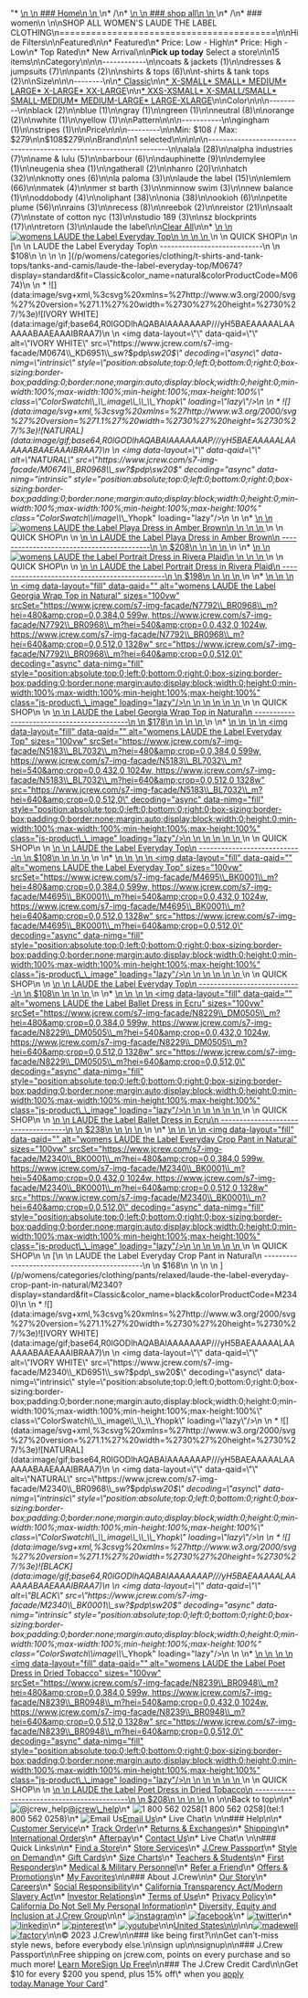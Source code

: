 "*   [\n    \n    ### Home\n    \n    ](/)\n*   /\n*   [\n    \n    ### shop all\n    \n    ](/all)\n*   /\n*   ### women\n    \n\nSHOP ALL WOMEN'S LAUDE THE LABEL CLOTHING\n=========================================\n\nHide Filters\n\nFeatured\n\n*   Featured\n*   Price: Low - High\n*   Price: High - Low\n*   Top Rated\n*   New Arrival\n\n**Pick up today** Select a store\n\n15 items\n\nCategory\n\n\n------------\n\n[](/all/womens/categories/clothing?sub-categories=womens-shopall-coatsAndJackets&brand=LAUDE%20THE%20LABEL&crawl=no)coats & jackets (1)\n\n[](/all/womens/categories/clothing?sub-categories=womens-shopall-dresses-and-jumpsuits&brand=LAUDE%20THE%20LABEL&crawl=no)dresses & jumpsuits (7)\n\n[](/all/womens/categories/clothing?sub-categories=womens-shopall-pants&brand=LAUDE%20THE%20LABEL&crawl=no)pants (2)\n\n[](/all/womens/categories/clothing?sub-categories=womens-shopall-shirtsAndTops&brand=LAUDE%20THE%20LABEL&crawl=no)shirts & tops (6)\n\n[](/all/womens/categories/clothing?sub-categories=womens-shopall-t-shirtsAndTanktops&brand=LAUDE%20THE%20LABEL&crawl=no)t-shirts & tank tops (2)\n\nSize\n\n\n--------\n\n[*   Classic](/all/womens/categories/clothing?brand=LAUDE%20THE%20LABEL&crawl=no&fit=Classic)\n\n[*   X-SMALL](/all/womens/categories/clothing?brand=LAUDE%20THE%20LABEL&crawl=no&size=X-SMALL)[*   SMALL](/all/womens/categories/clothing?brand=LAUDE%20THE%20LABEL&crawl=no&size=SMALL)[*   MEDIUM](/all/womens/categories/clothing?brand=LAUDE%20THE%20LABEL&crawl=no&size=MEDIUM)[*   LARGE](/all/womens/categories/clothing?brand=LAUDE%20THE%20LABEL&crawl=no&size=LARGE)[*   X-LARGE](/all/womens/categories/clothing?brand=LAUDE%20THE%20LABEL&crawl=no&size=X-LARGE)[*   XX-LARGE](/all/womens/categories/clothing?brand=LAUDE%20THE%20LABEL&crawl=no&size=XX-LARGE)\n\n[*   XXS-XSMALL](/all/womens/categories/clothing?brand=LAUDE%20THE%20LABEL&crawl=no&size=XXS-XSMALL)[*   X-SMALL/SMALL](/all/womens/categories/clothing?brand=LAUDE%20THE%20LABEL&crawl=no&size=X-SMALL%2FSMALL)[*   SMALL-MEDIUM](/all/womens/categories/clothing?brand=LAUDE%20THE%20LABEL&crawl=no&size=SMALL-MEDIUM)[*   MEDIUM-LARGE](/all/womens/categories/clothing?brand=LAUDE%20THE%20LABEL&crawl=no&size=MEDIUM-LARGE)[*   LARGE-XLARGE](/all/womens/categories/clothing?brand=LAUDE%20THE%20LABEL&crawl=no&size=LARGE-XLARGE)\n\nColor\n\n\n---------\n\n[](/all/womens/categories/clothing?brand=LAUDE%20THE%20LABEL&crawl=no&l_color=root-black)black (2)\n\n[](/all/womens/categories/clothing?brand=LAUDE%20THE%20LABEL&crawl=no&l_color=root-blue)blue (1)\n\n[](/all/womens/categories/clothing?brand=LAUDE%20THE%20LABEL&crawl=no&l_color=root-gray)gray (1)\n\n[](/all/womens/categories/clothing?brand=LAUDE%20THE%20LABEL&crawl=no&l_color=root-green)green (1)\n\n[](/all/womens/categories/clothing?brand=LAUDE%20THE%20LABEL&crawl=no&l_color=root-neutral)neutral (8)\n\n[](/all/womens/categories/clothing?brand=LAUDE%20THE%20LABEL&crawl=no&l_color=root-orange)orange (2)\n\n[](/all/womens/categories/clothing?brand=LAUDE%20THE%20LABEL&crawl=no&l_color=root-white)white (1)\n\n[](/all/womens/categories/clothing?brand=LAUDE%20THE%20LABEL&crawl=no&l_color=root-yellow)yellow (1)\n\nPattern\n\n\n-----------\n\n[](/all/womens/categories/clothing?brand=LAUDE%20THE%20LABEL&crawl=no&l_pattern=root-gingham)gingham (1)\n\n[](/all/womens/categories/clothing?brand=LAUDE%20THE%20LABEL&crawl=no&l_pattern=root-stripes)stripes (1)\n\nPrice\n\n\n---------\n\nMin: $108 / Max: $279\n\n$108$279\n\nBrand\n\n1 selected[](/all/womens/categories/clothing?crawl=no)\n\n\n\n\n-------------------------------------------------------------------\n\n[](/all/womens/categories/clothing?brand=ALALA,LAUDE%20THE%20LABEL&crawl=no)alala (28)\n\n[](/all/womens/categories/clothing?brand=ALPHA%20INDUSTRIES,LAUDE%20THE%20LABEL&crawl=no)alpha industries (7)\n\n[](/all/womens/categories/clothing?brand=AME%20%26%20LULU,LAUDE%20THE%20LABEL&crawl=no)ame & lulu (5)\n\n[](/all/womens/categories/clothing?brand=BARBOUR,LAUDE%20THE%20LABEL&crawl=no)barbour (6)\n\n[](/all/womens/categories/clothing?brand=DAUPHINETTE,LAUDE%20THE%20LABEL&crawl=no)dauphinette (9)\n\n[](/all/womens/categories/clothing?brand=DEMYLEE,LAUDE%20THE%20LABEL&crawl=no)demylee (1)\n\n[](/all/womens/categories/clothing?brand=EUGENIA%20SHEA,LAUDE%20THE%20LABEL&crawl=no)eugenia shea (1)\n\n[](/all/womens/categories/clothing?brand=GATHERALL,LAUDE%20THE%20LABEL&crawl=no)gatherall (2)\n\n[](/all/womens/categories/clothing?brand=HANRO,LAUDE%20THE%20LABEL&crawl=no)hanro (20)\n\n[](/all/womens/categories/clothing?brand=HATCH,LAUDE%20THE%20LABEL&crawl=no)hatch (32)\n\n[](/all/womens/categories/clothing?brand=KNOTTY%20ONES,LAUDE%20THE%20LABEL&crawl=no)knotty ones (6)\n\n[](/all/womens/categories/clothing?brand=LA%20PALOMA,LAUDE%20THE%20LABEL&crawl=no)la paloma (3)\n\n[](/all/womens/categories/clothing?crawl=no)laude the label (15)\n\n[](/all/womens/categories/clothing?brand=LAUDE%20THE%20LABEL,LEMLEM&crawl=no)lemlem (66)\n\n[](/all/womens/categories/clothing?brand=LAUDE%20THE%20LABEL,MATEK&crawl=no)matek (4)\n\n[](/all/womens/categories/clothing?brand=LAUDE%20THE%20LABEL,MER%20ST%20BARTH&crawl=no)mer st barth (3)\n\n[](/all/womens/categories/clothing?brand=LAUDE%20THE%20LABEL,MINNOW%20SWIM&crawl=no)minnow swim (3)\n\n[](/all/womens/categories/clothing?brand=LAUDE%20THE%20LABEL,NEW%20BALANCE&crawl=no)new balance (1)\n\n[](/all/womens/categories/clothing?brand=LAUDE%20THE%20LABEL,ODDOBODY&crawl=no)oddobody (4)\n\n[](/all/womens/categories/clothing?brand=LAUDE%20THE%20LABEL,OLIPHANT&crawl=no)oliphant (38)\n\n[](/all/womens/categories/clothing?brand=LAUDE%20THE%20LABEL,ONIA&crawl=no)onia (38)\n\n[](/all/womens/categories/clothing?brand=LAUDE%20THE%20LABEL,OOKIOH&crawl=no)ookioh (6)\n\n[](/all/womens/categories/clothing?brand=LAUDE%20THE%20LABEL,PETITE%20PLUME&crawl=no)petite plume (56)\n\n[](/all/womens/categories/clothing?brand=LAUDE%20THE%20LABEL,RAINS&crawl=no)rains (3)\n\n[](/all/womens/categories/clothing?brand=LAUDE%20THE%20LABEL,RECESS&crawl=no)recess (8)\n\n[](/all/womens/categories/clothing?brand=LAUDE%20THE%20LABEL,REEBOK&crawl=no)reebok (2)\n\n[](/all/womens/categories/clothing?brand=LAUDE%20THE%20LABEL,REISTOR&crawl=no)reistor (21)\n\n[](/all/womens/categories/clothing?brand=LAUDE%20THE%20LABEL,SAALT&crawl=no)saalt (7)\n\n[](/all/womens/categories/clothing?brand=LAUDE%20THE%20LABEL,STATE%20OF%20COTTON%20NYC&crawl=no)state of cotton nyc (13)\n\n[](/all/womens/categories/clothing?brand=LAUDE%20THE%20LABEL,STUDIO%20189&crawl=no)studio 189 (3)\n\n[](/all/womens/categories/clothing?brand=LAUDE%20THE%20LABEL,SZ%20BLOCKPRINTS&crawl=no)sz blockprints (17)\n\n[](/all/womens/categories/clothing?brand=LAUDE%20THE%20LABEL,TRETORN&crawl=no)tretorn (3)\n\nlaude the label[](/all/womens/categories/clothing?crawl=no)\n\n[Clear All](/all/womens/categories/clothing?crawl=no)\n\n*   [\n    \n    ![womens LAUDE the Label Everyday Top](https://www.jcrew.com/s7-img-facade/M0674_BR0968?hei=640&crop=0,0,512,0)\n    \n    \n    \n    ](/p/womens/categories/clothing/t-shirts-and-tank-tops/tanks-and-camis/laude-the-label-everyday-top/M0674?display=standard&fit=Classic&color_name=natural&colorProductCode=M0674)\n    \n    QUICK SHOP\n    \n    [\n    \n    LAUDE the Label Everyday Top\n    ----------------------------\n    \n    $108\n    \n    \n    \n    ](/p/womens/categories/clothing/t-shirts-and-tank-tops/tanks-and-camis/laude-the-label-everyday-top/M0674?display=standard&fit=Classic&color_name=natural&colorProductCode=M0674)\n    \n    *   ![](data:image/svg+xml,%3csvg%20xmlns=%27http://www.w3.org/2000/svg%27%20version=%271.1%27%20width=%2730%27%20height=%2730%27/%3e)![IVORY WHITE](data:image/gif;base64,R0lGODlhAQABAIAAAAAAAP///yH5BAEAAAAALAAAAAABAAEAAAIBRAA7)\n        \n        <img data-layout=\"\" data-qaid=\"\" alt=\"IVORY WHITE\" src=\"https://www.jcrew.com/s7-img-facade/M0674\\_KD6951\\_sw?$pdp\\_sw20$\" decoding=\"async\" data-nimg=\"intrinsic\" style=\"position:absolute;top:0;left:0;bottom:0;right:0;box-sizing:border-box;padding:0;border:none;margin:auto;display:block;width:0;height:0;min-width:100%;max-width:100%;min-height:100%;max-height:100%\" class=\"ColorSwatch\\_\\_image\\_\\_\\_Yhopk\" loading=\"lazy\"/>\n        \n    *   ![](data:image/svg+xml,%3csvg%20xmlns=%27http://www.w3.org/2000/svg%27%20version=%271.1%27%20width=%2730%27%20height=%2730%27/%3e)![NATURAL](data:image/gif;base64,R0lGODlhAQABAIAAAAAAAP///yH5BAEAAAAALAAAAAABAAEAAAIBRAA7)\n        \n        <img data-layout=\"\" data-qaid=\"\" alt=\"NATURAL\" src=\"https://www.jcrew.com/s7-img-facade/M0674\\_BR0968\\_sw?$pdp\\_sw20$\" decoding=\"async\" data-nimg=\"intrinsic\" style=\"position:absolute;top:0;left:0;bottom:0;right:0;box-sizing:border-box;padding:0;border:none;margin:auto;display:block;width:0;height:0;min-width:100%;max-width:100%;min-height:100%;max-height:100%\" class=\"ColorSwatch\\_\\_image\\_\\_\\_Yhopk\" loading=\"lazy\"/>\n        \n    \n*   [\n    \n    ![womens LAUDE the Label Playa Dress in Amber Brown](https://www.jcrew.com/s7-img-facade/N8238_BR1078_m?hei=640&crop=0,0,512,0)\n    \n    \n    \n    ](/p/womens/categories/clothing/dresses-and-jumpsuits/laude-the-label-playa-dress-in-amber-brown/N8238?display=standard&fit=Classic&color_name=dark-tan&colorProductCode=N8238)\n    \n    QUICK SHOP\n    \n    [\n    \n    LAUDE the Label Playa Dress in Amber Brown\n    ------------------------------------------\n    \n    $208\n    \n    \n    \n    ](/p/womens/categories/clothing/dresses-and-jumpsuits/laude-the-label-playa-dress-in-amber-brown/N8238?display=standard&fit=Classic&color_name=dark-tan&colorProductCode=N8238)\n    \n*   [\n    \n    ![womens LAUDE the Label Portrait Dress in Rivera Plaid](https://www.jcrew.com/s7-img-facade/N7797_MF3729_m?hei=640&crop=0,0,512,0)\n    \n    \n    \n    ](/p/womens/categories/clothing/dresses-and-jumpsuits/laude-the-label-portrait-dress-in-rivera-plaid/N7797?display=standard&fit=Classic&color_name=multi-pattern&colorProductCode=N7797)\n    \n    QUICK SHOP\n    \n    [\n    \n    LAUDE the Label Portrait Dress in Rivera Plaid\n    ----------------------------------------------\n    \n    $198\n    \n    \n    \n    ](/p/womens/categories/clothing/dresses-and-jumpsuits/laude-the-label-portrait-dress-in-rivera-plaid/N7797?display=standard&fit=Classic&color_name=multi-pattern&colorProductCode=N7797)\n    \n*   [\n    \n    ![womens LAUDE the Label Georgia Wrap Top in Natural](data:image/gif;base64,R0lGODlhAQABAIAAAAAAAP///yH5BAEAAAAALAAAAAABAAEAAAIBRAA7)\n    \n    <img data-layout=\"fill\" data-qaid=\"\" alt=\"womens LAUDE the Label Georgia Wrap Top in Natural\" sizes=\"100vw\" srcSet=\"https://www.jcrew.com/s7-img-facade/N7792\\_BR0968\\_m?hei=480&amp;crop=0,0,384,0 599w, https://www.jcrew.com/s7-img-facade/N7792\\_BR0968\\_m?hei=540&amp;crop=0,0,432,0 1024w, https://www.jcrew.com/s7-img-facade/N7792\\_BR0968\\_m?hei=640&amp;crop=0,0,512,0 1328w\" src=\"https://www.jcrew.com/s7-img-facade/N7792\\_BR0968\\_m?hei=640&amp;crop=0,0,512,0\" decoding=\"async\" data-nimg=\"fill\" style=\"position:absolute;top:0;left:0;bottom:0;right:0;box-sizing:border-box;padding:0;border:none;margin:auto;display:block;width:0;height:0;min-width:100%;max-width:100%;min-height:100%;max-height:100%\" class=\"js-product\\_\\_image\" loading=\"lazy\"/>\n    \n    \n    \n    \n    \n    ](/p/womens/categories/clothing/shirts-and-tops/drapey-tops/laude-the-label-georgia-wrap-top-in-natural/N7792?display=standard&fit=Classic&color_name=natural&colorProductCode=N7792)\n    \n    QUICK SHOP\n    \n    [\n    \n    LAUDE the Label Georgia Wrap Top in Natural\n    -------------------------------------------\n    \n    $178\n    \n    \n    \n    ](/p/womens/categories/clothing/shirts-and-tops/drapey-tops/laude-the-label-georgia-wrap-top-in-natural/N7792?display=standard&fit=Classic&color_name=natural&colorProductCode=N7792)\n    \n*   [\n    \n    ![womens LAUDE the Label Everyday Top](data:image/gif;base64,R0lGODlhAQABAIAAAAAAAP///yH5BAEAAAAALAAAAAABAAEAAAIBRAA7)\n    \n    <img data-layout=\"fill\" data-qaid=\"\" alt=\"womens LAUDE the Label Everyday Top\" sizes=\"100vw\" srcSet=\"https://www.jcrew.com/s7-img-facade/N5183\\_BL7032\\_m?hei=480&amp;crop=0,0,384,0 599w, https://www.jcrew.com/s7-img-facade/N5183\\_BL7032\\_m?hei=540&amp;crop=0,0,432,0 1024w, https://www.jcrew.com/s7-img-facade/N5183\\_BL7032\\_m?hei=640&amp;crop=0,0,512,0 1328w\" src=\"https://www.jcrew.com/s7-img-facade/N5183\\_BL7032\\_m?hei=640&amp;crop=0,0,512,0\" decoding=\"async\" data-nimg=\"fill\" style=\"position:absolute;top:0;left:0;bottom:0;right:0;box-sizing:border-box;padding:0;border:none;margin:auto;display:block;width:0;height:0;min-width:100%;max-width:100%;min-height:100%;max-height:100%\" class=\"js-product\\_\\_image\" loading=\"lazy\"/>\n    \n    \n    \n    \n    \n    ](/p/womens/categories/clothing/shirts-and-tops/drapey-tops/laude-the-label-everyday-top/N5183?display=standard&fit=Classic&color_name=light-blue&colorProductCode=N5183)\n    \n    QUICK SHOP\n    \n    [\n    \n    LAUDE the Label Everyday Top\n    ----------------------------\n    \n    $108\n    \n    \n    \n    ](/p/womens/categories/clothing/shirts-and-tops/drapey-tops/laude-the-label-everyday-top/N5183?display=standard&fit=Classic&color_name=light-blue&colorProductCode=N5183)\n    \n*   [\n    \n    ![womens LAUDE the Label Everyday Top](data:image/gif;base64,R0lGODlhAQABAIAAAAAAAP///yH5BAEAAAAALAAAAAABAAEAAAIBRAA7)\n    \n    <img data-layout=\"fill\" data-qaid=\"\" alt=\"womens LAUDE the Label Everyday Top\" sizes=\"100vw\" srcSet=\"https://www.jcrew.com/s7-img-facade/M4695\\_BK0001\\_m?hei=480&amp;crop=0,0,384,0 599w, https://www.jcrew.com/s7-img-facade/M4695\\_BK0001\\_m?hei=540&amp;crop=0,0,432,0 1024w, https://www.jcrew.com/s7-img-facade/M4695\\_BK0001\\_m?hei=640&amp;crop=0,0,512,0 1328w\" src=\"https://www.jcrew.com/s7-img-facade/M4695\\_BK0001\\_m?hei=640&amp;crop=0,0,512,0\" decoding=\"async\" data-nimg=\"fill\" style=\"position:absolute;top:0;left:0;bottom:0;right:0;box-sizing:border-box;padding:0;border:none;margin:auto;display:block;width:0;height:0;min-width:100%;max-width:100%;min-height:100%;max-height:100%\" class=\"js-product\\_\\_image\" loading=\"lazy\"/>\n    \n    \n    \n    \n    \n    ](/p/womens/categories/clothing/shirts-and-tops/drapey-tops/laude-the-label-everyday-top/M4695?display=standard&fit=Classic&color_name=black&colorProductCode=M4695)\n    \n    QUICK SHOP\n    \n    [\n    \n    LAUDE the Label Everyday Top\n    ----------------------------\n    \n    $108\n    \n    \n    \n    ](/p/womens/categories/clothing/shirts-and-tops/drapey-tops/laude-the-label-everyday-top/M4695?display=standard&fit=Classic&color_name=black&colorProductCode=M4695)\n    \n*   [\n    \n    ![womens LAUDE the Label Ballet Dress in Ecru](data:image/gif;base64,R0lGODlhAQABAIAAAAAAAP///yH5BAEAAAAALAAAAAABAAEAAAIBRAA7)\n    \n    <img data-layout=\"fill\" data-qaid=\"\" alt=\"womens LAUDE the Label Ballet Dress in Ecru\" sizes=\"100vw\" srcSet=\"https://www.jcrew.com/s7-img-facade/N8229\\_DM0505\\_m?hei=480&amp;crop=0,0,384,0 599w, https://www.jcrew.com/s7-img-facade/N8229\\_DM0505\\_m?hei=540&amp;crop=0,0,432,0 1024w, https://www.jcrew.com/s7-img-facade/N8229\\_DM0505\\_m?hei=640&amp;crop=0,0,512,0 1328w\" src=\"https://www.jcrew.com/s7-img-facade/N8229\\_DM0505\\_m?hei=640&amp;crop=0,0,512,0\" decoding=\"async\" data-nimg=\"fill\" style=\"position:absolute;top:0;left:0;bottom:0;right:0;box-sizing:border-box;padding:0;border:none;margin:auto;display:block;width:0;height:0;min-width:100%;max-width:100%;min-height:100%;max-height:100%\" class=\"js-product\\_\\_image\" loading=\"lazy\"/>\n    \n    \n    \n    \n    \n    ](/p/womens/categories/clothing/dresses-and-jumpsuits/laude-the-label-ballet-dress-in-ecru/N8229?display=standard&fit=Classic&color_name=ecru&colorProductCode=N8229)\n    \n    QUICK SHOP\n    \n    [\n    \n    LAUDE the Label Ballet Dress in Ecru\n    ------------------------------------\n    \n    $238\n    \n    \n    \n    ](/p/womens/categories/clothing/dresses-and-jumpsuits/laude-the-label-ballet-dress-in-ecru/N8229?display=standard&fit=Classic&color_name=ecru&colorProductCode=N8229)\n    \n*   [\n    \n    ![womens LAUDE the Label Everyday Crop Pant in Natural](data:image/gif;base64,R0lGODlhAQABAIAAAAAAAP///yH5BAEAAAAALAAAAAABAAEAAAIBRAA7)\n    \n    <img data-layout=\"fill\" data-qaid=\"\" alt=\"womens LAUDE the Label Everyday Crop Pant in Natural\" sizes=\"100vw\" srcSet=\"https://www.jcrew.com/s7-img-facade/M2340\\_BK0001\\_m?hei=480&amp;crop=0,0,384,0 599w, https://www.jcrew.com/s7-img-facade/M2340\\_BK0001\\_m?hei=540&amp;crop=0,0,432,0 1024w, https://www.jcrew.com/s7-img-facade/M2340\\_BK0001\\_m?hei=640&amp;crop=0,0,512,0 1328w\" src=\"https://www.jcrew.com/s7-img-facade/M2340\\_BK0001\\_m?hei=640&amp;crop=0,0,512,0\" decoding=\"async\" data-nimg=\"fill\" style=\"position:absolute;top:0;left:0;bottom:0;right:0;box-sizing:border-box;padding:0;border:none;margin:auto;display:block;width:0;height:0;min-width:100%;max-width:100%;min-height:100%;max-height:100%\" class=\"js-product\\_\\_image\" loading=\"lazy\"/>\n    \n    \n    \n    \n    \n    ](/p/womens/categories/clothing/pants/relaxed/laude-the-label-everyday-crop-pant-in-natural/M2340?display=standard&fit=Classic&color_name=black&colorProductCode=M2340)\n    \n    QUICK SHOP\n    \n    [\n    \n    LAUDE the Label Everyday Crop Pant in Natural\n    ---------------------------------------------\n    \n    $168\n    \n    \n    \n    ](/p/womens/categories/clothing/pants/relaxed/laude-the-label-everyday-crop-pant-in-natural/M2340?display=standard&fit=Classic&color_name=black&colorProductCode=M2340)\n    \n    *   ![](data:image/svg+xml,%3csvg%20xmlns=%27http://www.w3.org/2000/svg%27%20version=%271.1%27%20width=%2730%27%20height=%2730%27/%3e)![IVORY WHITE](data:image/gif;base64,R0lGODlhAQABAIAAAAAAAP///yH5BAEAAAAALAAAAAABAAEAAAIBRAA7)\n        \n        <img data-layout=\"\" data-qaid=\"\" alt=\"IVORY WHITE\" src=\"https://www.jcrew.com/s7-img-facade/M2340\\_KD6951\\_sw?$pdp\\_sw20$\" decoding=\"async\" data-nimg=\"intrinsic\" style=\"position:absolute;top:0;left:0;bottom:0;right:0;box-sizing:border-box;padding:0;border:none;margin:auto;display:block;width:0;height:0;min-width:100%;max-width:100%;min-height:100%;max-height:100%\" class=\"ColorSwatch\\_\\_image\\_\\_\\_Yhopk\" loading=\"lazy\"/>\n        \n    *   ![](data:image/svg+xml,%3csvg%20xmlns=%27http://www.w3.org/2000/svg%27%20version=%271.1%27%20width=%2730%27%20height=%2730%27/%3e)![NATURAL](data:image/gif;base64,R0lGODlhAQABAIAAAAAAAP///yH5BAEAAAAALAAAAAABAAEAAAIBRAA7)\n        \n        <img data-layout=\"\" data-qaid=\"\" alt=\"NATURAL\" src=\"https://www.jcrew.com/s7-img-facade/M2340\\_BR0968\\_sw?$pdp\\_sw20$\" decoding=\"async\" data-nimg=\"intrinsic\" style=\"position:absolute;top:0;left:0;bottom:0;right:0;box-sizing:border-box;padding:0;border:none;margin:auto;display:block;width:0;height:0;min-width:100%;max-width:100%;min-height:100%;max-height:100%\" class=\"ColorSwatch\\_\\_image\\_\\_\\_Yhopk\" loading=\"lazy\"/>\n        \n    *   ![](data:image/svg+xml,%3csvg%20xmlns=%27http://www.w3.org/2000/svg%27%20version=%271.1%27%20width=%2730%27%20height=%2730%27/%3e)![BLACK](data:image/gif;base64,R0lGODlhAQABAIAAAAAAAP///yH5BAEAAAAALAAAAAABAAEAAAIBRAA7)\n        \n        <img data-layout=\"\" data-qaid=\"\" alt=\"BLACK\" src=\"https://www.jcrew.com/s7-img-facade/M2340\\_BK0001\\_sw?$pdp\\_sw20$\" decoding=\"async\" data-nimg=\"intrinsic\" style=\"position:absolute;top:0;left:0;bottom:0;right:0;box-sizing:border-box;padding:0;border:none;margin:auto;display:block;width:0;height:0;min-width:100%;max-width:100%;min-height:100%;max-height:100%\" class=\"ColorSwatch\\_\\_image\\_\\_\\_Yhopk\" loading=\"lazy\"/>\n        \n    \n*   [\n    \n    ![womens LAUDE the Label Poet Dress in Dried Tobacco](data:image/gif;base64,R0lGODlhAQABAIAAAAAAAP///yH5BAEAAAAALAAAAAABAAEAAAIBRAA7)\n    \n    <img data-layout=\"fill\" data-qaid=\"\" alt=\"womens LAUDE the Label Poet Dress in Dried Tobacco\" sizes=\"100vw\" srcSet=\"https://www.jcrew.com/s7-img-facade/N8239\\_BR0948\\_m?hei=480&amp;crop=0,0,384,0 599w, https://www.jcrew.com/s7-img-facade/N8239\\_BR0948\\_m?hei=540&amp;crop=0,0,432,0 1024w, https://www.jcrew.com/s7-img-facade/N8239\\_BR0948\\_m?hei=640&amp;crop=0,0,512,0 1328w\" src=\"https://www.jcrew.com/s7-img-facade/N8239\\_BR0948\\_m?hei=640&amp;crop=0,0,512,0\" decoding=\"async\" data-nimg=\"fill\" style=\"position:absolute;top:0;left:0;bottom:0;right:0;box-sizing:border-box;padding:0;border:none;margin:auto;display:block;width:0;height:0;min-width:100%;max-width:100%;min-height:100%;max-height:100%\" class=\"js-product\\_\\_image\" loading=\"lazy\"/>\n    \n    \n    \n    \n    \n    ](/p/womens/categories/clothing/dresses-and-jumpsuits/laude-the-label-poet-dress-in-dried-tobacco/N8239?display=standard&fit=Classic&color_name=light-brown&colorProductCode=N8239)\n    \n    QUICK SHOP\n    \n    [\n    \n    LAUDE the Label Poet Dress in Dried Tobacco\n    -------------------------------------------\n    \n    $208\n    \n    \n    \n    ](/p/womens/categories/clothing/dresses-and-jumpsuits/laude-the-label-poet-dress-in-dried-tobacco/N8239?display=standard&fit=Classic&color_name=light-brown&colorProductCode=N8239)\n    \n\nBack to top\n\n*   ![@jcrew_help](/next-static/images/sidecar-modules/footer/twitter-2.svg)[@jcrew\\_help](https://twitter.com/jcrew_help)\n*   ![1 800 562 0258](/next-static/images/sidecar-modules/footer/phone-2.svg)[1 800 562 0258](tel:1 800 562 0258)\n*   ![Email Us](/next-static/images/sidecar-modules/footer/email.svg)[Email Us](mailto:help@jcrew.com)\n*   Live Chat\n    \n\n### Help\n\n*   [Customer Service](/help/customer-service)\n*   [Track Order](/help/order-status)\n*   [Returns & Exchanges](/help/returns-exchanges)\n*   [Shipping](/help/shipping-handling)\n*   [International Orders](/help/international-orders)\n*   [Afterpay](/afterpay-faq)\n*   [Contact Us](/help/contact-us)\n*   Live Chat\n    \n\n### Quick Links\n\n*   [Find a Store](https://stores.jcrew.com/search)\n*   [Store Services](/s/store-services)\n*   [J.Crew Passport](/s/rewards)\n*   [Style on Demand](/s/style-on-demand)\n*   [Gift Cards](/help/gift-card)\n*   [Size Charts](/r/size-charts)\n*   [Teachers & Students](/s/teacher-student-discount)\n*   [First Responders](/s/military-medical-first-responder-discount)\n*   [Medical & Military Personnel](/s/military-medical-first-responder-discount)\n*   [Refer a Friend](/share)\n*   [Offers & Promotions](/best-deals)\n*   [My Favorites](/favorites)\n\n### About J.Crew\n\n*   [Our Story](/s/aboutus)\n*   [Careers](https://jobs.jcrew.com)\n*   [Social Responsibility](/s/corporate-responsibility)\n*   [California Transparency Act/Modern Slavery Act](/s/CSR-california-transparency-act)\n*   [Investor Relations](https://investors.jcrew.com)\n*   [Terms of Use](/help/terms-of-use)\n*   [Privacy Policy](/help/privacy-policy)\n*   [California Do Not Sell My Personal Information](https://jcrew.clarip.com/dsr/create?brand=jcrew&type=3)\n*   [Diversity, Equity and Inclusion at J.Crew Group](/s/diversity-equity-inclusion)\n\n*   [![instagram](/next-static/images/sidecar-modules/footer/instagram-2.svg)](http://instagram.com/jcrew)\n*   [![facebook](/next-static/images/sidecar-modules/footer/facebook-2.svg)](https://www.facebook.com/jcrew)\n*   [![twitter](/next-static/images/sidecar-modules/footer/twitter-2.svg)](https://twitter.com/jcrew)\n*   [![linkedin](/next-static/images/sidecar-modules/footer/linkedin.svg)](https://www.linkedin.com/company/j-crew)\n*   [![pinterest](/next-static/images/sidecar-modules/footer/pinterest-2.svg)](http://pinterest.com/jcrew/)\n*   [![youtube](/next-static/images/sidecar-modules/footer/youtube-2.svg)](http://www.youtube.com/user/jcrewinsider)\n\n[United States\n\n](/r/context-chooser)\n\n[![madewell](/next-static/images/sidecar-modules/footer/madewell.svg)](https://www.madewell.com)[![factory](/next-static/images/sidecar-modules/navigation/jcrew-factory-logo-black.svg)](https://factory.jcrew.com)\n\n© 2023 J.Crew\n\n### like being first?\n\nGet can't-miss style news, before everybody else.\n\nsign up\n\nsignup\n\n### J.Crew Passport\n\nFree shipping on jcrew.com, points on every purchase and so much more! [Learn More](/s/rewards)[Sign Up Free](/?register=true)\n\n### The J.Crew Credit Card\n\nGet $10 for every $200 you spend, plus 15% off\\* when you [apply today.](/s/credit-card)[Manage Your Card](https://d.comenity.net/jcrew/)"